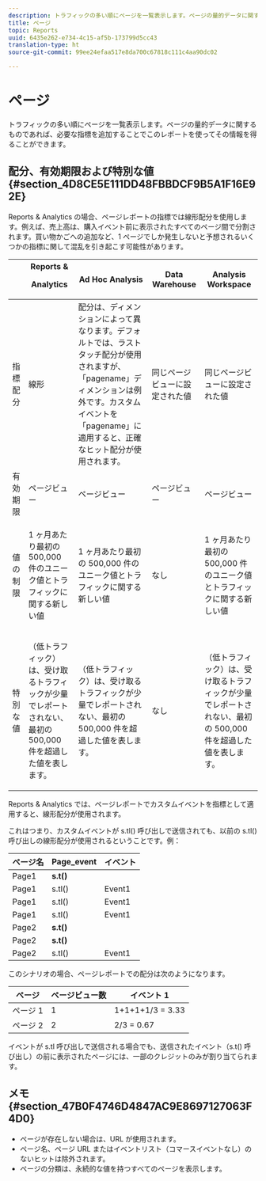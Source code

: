 ```yaml
---
description: トラフィックの多い順にページを一覧表示します。ページの量的データに関するものであれば、必要な指標を追加することでこのレポートを使ってその情報を得ることができます。
title: ページ
topic: Reports
uuid: 6435e262-e734-4c15-af5b-173799d5cc43
translation-type: ht
source-git-commit: 99ee24efaa517e8da700c67818c111c4aa90dc02

---
```



# ページ

トラフィックの多い順にページを一覧表示します。ページの量的データに関するものであれば、必要な指標を追加することでこのレポートを使ってその情報を得ることができます。

## 配分、有効期限および特別な値 {#section_4D8CE5E111DD48FBBDCF9B5A1F16E92E}

Reports &amp; Analytics の場合、ページレポートの指標では線形配分を使用します。例えば、売上高は、購入イベント前に表示されたすべてのページ間で分割されます。買い物かごへの追加など、1 ページでしか発生しないと予想されるいくつかの指標に関して混乱を引き起こす可能性があります。

<table id="table_EC7423532C7E44DE97B7FC0321585A2B"> 
 <thead> 
  <tr> 
   <th colname="col1" class="entry"> </th> 
   <th colname="col2" class="entry">Reports &amp; <p>Analytics </p> </th> 
   <th colname="col3" class="entry"> Ad Hoc Analysis </th> 
   <th colname="col4" class="entry"> Data Warehouse </th> 
   <th colname="col5" class="entry"> Analysis Workspace </th> 
  </tr>
 </thead>
 <tbody> 
  <tr> 
   <td colname="col1"> 指標配分 </td> 
   <td colname="col2"> 線形 </td> 
   <td colname="col3"> 配分は、ディメンションによって異なります。デフォルトでは、ラストタッチ配分が使用されますが、「pagename」ディメンションは例外です。カスタムイベントを「pagename」に適用すると、正確なヒット配分が使用されます。 </td> 
   <td colname="col4"> <p>同じページビューに設定された値 </p> </td> 
   <td colname="col5"> <p>同じページビューに設定された値 </p> </td> 
  </tr> 
  <tr> 
   <td colname="col1"> 有効期限 </td> 
   <td colname="col2"> ページビュー </td> 
   <td colname="col3"> ページビュー </td> 
   <td colname="col4"> ページビュー </td> 
   <td colname="col5"> ページビュー </td> 
  </tr> 
  <tr> 
   <td colname="col1"> 値の制限 </td> 
   <td colname="col2"> <p>1 ヶ月あたり最初の 500,000 件のユニーク値とトラフィックに関する新しい値 </p> </td> 
   <td colname="col3"> <p>1 ヶ月あたり最初の 500,000 件のユニーク値とトラフィックに関する新しい値 </p> </td> 
   <td colname="col4"> なし </td> 
   <td colname="col5"> <p>1 ヶ月あたり最初の 500,000 件のユニーク値とトラフィックに関する新しい値 </p> </td> 
  </tr> 
  <tr> 
   <td colname="col1"> 特別な値 </td> 
   <td colname="col2"> <p>（低トラフィック）は、受け取るトラフィックが少量でレポートされない、最初の 500,000 件を超過した値を表します。 </p> </td> 
   <td colname="col3"> <p>（低トラフィック）は、受け取るトラフィックが少量でレポートされない、最初の 500,000 件を超過した値を表します。 </p> </td> 
   <td colname="col4"> なし </td> 
   <td colname="col5"> <p>（低トラフィック）は、受け取るトラフィックが少量でレポートされない、最初の 500,000 件を超過した値を表します。 </p> </td> 
  </tr> 
 </tbody> 
</table>

Reports &amp; Analytics では、ページレポートでカスタムイベントを指標として適用すると、線形配分が使用されます。

これはつまり、カスタムイベントが s.tl() 呼び出しで送信されても、以前の s.tl() 呼び出しの線形配分が使用されるということです。例：

| ページ名 | Page_event | イベント |
|---|---|---|
| Page1 | **s.t()** |  |
| Page1 | s.tl() | Event1 |
| Page1 | s.tl() | Event1 |
| Page1 | s.tl() | Event1 |
| Page2 | **s.t()** |  |
| Page2 | **s.t()** |  |
| Page2 | s.tl() | Event1 |

このシナリオの場合、ページレポートでの配分は次のようになります。

| ページ | ページビュー数 | イベント 1 |
|---|---|---|
| ページ 1 | 1 | 1+1+1+1/3 = 3.33 |
| ページ 2 | 2 | 2/3 = 0.67 |

イベントが s.tl 呼び出しで送信される場合でも、送信されたイベント（s.t() 呼び出し）の前に表示されたページには、一部のクレジットのみが割り当てられます。

## メモ {#section_47B0F4746D4847AC9E8697127063F4D0}

* ページが存在しない場合は、URL が使用されます。
* ページ名、ページ URL またはイベントリスト（コマースイベントなし）のないヒットは除外されます。
* ページの分類は、永続的な値を持つすべてのページを表示します。


